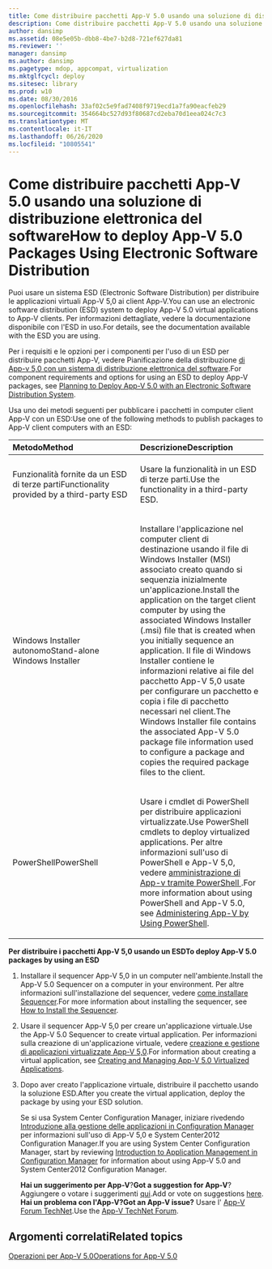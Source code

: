 ```yaml
---
title: Come distribuire pacchetti App-V 5.0 usando una soluzione di distribuzione elettronica del software
description: Come distribuire pacchetti App-V 5.0 usando una soluzione di distribuzione elettronica del software
author: dansimp
ms.assetid: 08e5e05b-dbb8-4be7-b2d8-721ef627da81
ms.reviewer: ''
manager: dansimp
ms.author: dansimp
ms.pagetype: mdop, appcompat, virtualization
ms.mktglfcycl: deploy
ms.sitesec: library
ms.prod: w10
ms.date: 08/30/2016
ms.openlocfilehash: 33af02c5e9fad7408f9719ecd1a7fa90eacfeb29
ms.sourcegitcommit: 354664bc527d93f80687cd2eba70d1eea024c7c3
ms.translationtype: MT
ms.contentlocale: it-IT
ms.lasthandoff: 06/26/2020
ms.locfileid: "10805541"
---
```

# <span data-ttu-id="88d2c-103">Come distribuire pacchetti App-V 5.0 usando una soluzione di distribuzione elettronica del software</span><span class="sxs-lookup"><span data-stu-id="88d2c-103">How to deploy App-V 5.0 Packages Using Electronic Software Distribution</span></span>


<span data-ttu-id="88d2c-104">Puoi usare un sistema ESD (Electronic Software Distribution) per distribuire le applicazioni virtuali App-V 5,0 ai client App-V.</span><span class="sxs-lookup"><span data-stu-id="88d2c-104">You can use an electronic software distribution (ESD) system to deploy App-V 5.0 virtual applications to App-V clients.</span></span> <span data-ttu-id="88d2c-105">Per informazioni dettagliate, vedere la documentazione disponibile con l'ESD in uso.</span><span class="sxs-lookup"><span data-stu-id="88d2c-105">For details, see the documentation available with the ESD you are using.</span></span>

<span data-ttu-id="88d2c-106">Per i requisiti e le opzioni per i componenti per l'uso di un ESD per distribuire pacchetti App-V, vedere Pianificazione della distribuzione [di App-v 5,0 con un sistema di distribuzione elettronica del software](planning-to-deploy-app-v-50-with-an-electronic-software-distribution-system.md).</span><span class="sxs-lookup"><span data-stu-id="88d2c-106">For component requirements and options for using an ESD to deploy App-V packages, see [Planning to Deploy App-V 5.0 with an Electronic Software Distribution System](planning-to-deploy-app-v-50-with-an-electronic-software-distribution-system.md).</span></span>

<span data-ttu-id="88d2c-107">Usa uno dei metodi seguenti per pubblicare i pacchetti in computer client App-V con un ESD:</span><span class="sxs-lookup"><span data-stu-id="88d2c-107">Use one of the following methods to publish packages to App-V client computers with an ESD:</span></span>

<table>
<colgroup>
<col width="50%" />
<col width="50%" />
</colgroup>
<thead>
<tr class="header">
<th align="left"><span data-ttu-id="88d2c-108">Metodo</span><span class="sxs-lookup"><span data-stu-id="88d2c-108">Method</span></span></th>
<th align="left"><span data-ttu-id="88d2c-109">Descrizione</span><span class="sxs-lookup"><span data-stu-id="88d2c-109">Description</span></span></th>
</tr>
</thead>
<tbody>
<tr class="odd">
<td align="left"><p><span data-ttu-id="88d2c-110">Funzionalità fornite da un ESD di terze parti</span><span class="sxs-lookup"><span data-stu-id="88d2c-110">Functionality provided by a third-party ESD</span></span></p></td>
<td align="left"><p><span data-ttu-id="88d2c-111">Usare la funzionalità in un ESD di terze parti.</span><span class="sxs-lookup"><span data-stu-id="88d2c-111">Use the functionality in a third-party ESD.</span></span></p></td>
</tr>
<tr class="even">
<td align="left"><p><span data-ttu-id="88d2c-112">Windows Installer autonomo</span><span class="sxs-lookup"><span data-stu-id="88d2c-112">Stand-alone Windows Installer</span></span></p></td>
<td align="left"><p><span data-ttu-id="88d2c-113">Installare l'applicazione nel computer client di destinazione usando il file di Windows Installer (MSI) associato creato quando si sequenzia inizialmente un'applicazione.</span><span class="sxs-lookup"><span data-stu-id="88d2c-113">Install the application on the target client computer by using the associated Windows Installer (.msi) file that is created when you initially sequence an application.</span></span> <span data-ttu-id="88d2c-114">Il file di Windows Installer contiene le informazioni relative ai file del pacchetto App-V 5,0 usate per configurare un pacchetto e copia i file di pacchetto necessari nel client.</span><span class="sxs-lookup"><span data-stu-id="88d2c-114">The Windows Installer file contains the associated App-V 5.0 package file information used to configure a package and copies the required package files to the client.</span></span></p></td>
</tr>
<tr class="odd">
<td align="left"><p><span data-ttu-id="88d2c-115">PowerShell</span><span class="sxs-lookup"><span data-stu-id="88d2c-115">PowerShell</span></span></p></td>
<td align="left"><p><span data-ttu-id="88d2c-116">Usare i cmdlet di PowerShell per distribuire applicazioni virtualizzate.</span><span class="sxs-lookup"><span data-stu-id="88d2c-116">Use PowerShell cmdlets to deploy virtualized applications.</span></span> <span data-ttu-id="88d2c-117">Per altre informazioni sull'uso di PowerShell e App-V 5,0, vedere <a href="administering-app-v-by-using-powershell.md" data-raw-source="[Administering App-V by Using PowerShell](administering-app-v-by-using-powershell.md)"> amministrazione di App-v tramite PowerShell </a> .</span><span class="sxs-lookup"><span data-stu-id="88d2c-117">For more information about using PowerShell and App-V 5.0, see <a href="administering-app-v-by-using-powershell.md" data-raw-source="[Administering App-V by Using PowerShell](administering-app-v-by-using-powershell.md)">Administering App-V by Using PowerShell</a>.</span></span></p></td>
</tr>
</tbody>
</table>

 

**<span data-ttu-id="88d2c-118">Per distribuire i pacchetti App-V 5,0 usando un ESD</span><span class="sxs-lookup"><span data-stu-id="88d2c-118">To deploy App-V 5.0 packages by using an ESD</span></span>**

1.  <span data-ttu-id="88d2c-119">Installare il sequencer App-V 5,0 in un computer nell'ambiente.</span><span class="sxs-lookup"><span data-stu-id="88d2c-119">Install the App-V 5.0 Sequencer on a computer in your environment.</span></span> <span data-ttu-id="88d2c-120">Per altre informazioni sull'installazione del sequencer, vedere [come installare Sequencer](how-to-install-the-sequencer-beta-gb18030.md).</span><span class="sxs-lookup"><span data-stu-id="88d2c-120">For more information about installing the sequencer, see [How to Install the Sequencer](how-to-install-the-sequencer-beta-gb18030.md).</span></span>

2.  <span data-ttu-id="88d2c-121">Usare il sequencer App-V 5,0 per creare un'applicazione virtuale.</span><span class="sxs-lookup"><span data-stu-id="88d2c-121">Use the App-V 5.0 Sequencer to create virtual application.</span></span> <span data-ttu-id="88d2c-122">Per informazioni sulla creazione di un'applicazione virtuale, vedere [creazione e gestione di applicazioni virtualizzate App-V 5,0](creating-and-managing-app-v-50-virtualized-applications.md).</span><span class="sxs-lookup"><span data-stu-id="88d2c-122">For information about creating a virtual application, see [Creating and Managing App-V 5.0 Virtualized Applications](creating-and-managing-app-v-50-virtualized-applications.md).</span></span>

3.  <span data-ttu-id="88d2c-123">Dopo aver creato l'applicazione virtuale, distribuire il pacchetto usando la soluzione ESD.</span><span class="sxs-lookup"><span data-stu-id="88d2c-123">After you create the virtual application, deploy the package by using your ESD solution.</span></span>

    <span data-ttu-id="88d2c-124">Se si usa System Center Configuration Manager, iniziare rivedendo [Introduzione alla gestione delle applicazioni in Configuration Manager](https://go.microsoft.com/fwlink/?LinkId=281816) per informazioni sull'uso di App-V 5,0 e System Center2012 Configuration Manager.</span><span class="sxs-lookup"><span data-stu-id="88d2c-124">If you are using System Center Configuration Manager, start by reviewing [Introduction to Application Management in Configuration Manager](https://go.microsoft.com/fwlink/?LinkId=281816) for information about using App-V 5.0 and System Center2012 Configuration Manager.</span></span>

    <span data-ttu-id="88d2c-125">**Hai un suggerimento per App-V**?</span><span class="sxs-lookup"><span data-stu-id="88d2c-125">**Got a suggestion for App-V**?</span></span> <span data-ttu-id="88d2c-126">Aggiungere o votare i suggerimenti [qui](http://appv.uservoice.com/forums/280448-microsoft-application-virtualization).</span><span class="sxs-lookup"><span data-stu-id="88d2c-126">Add or vote on suggestions [here](http://appv.uservoice.com/forums/280448-microsoft-application-virtualization).</span></span> **<span data-ttu-id="88d2c-127">Hai un problema con l'App-V?</span><span class="sxs-lookup"><span data-stu-id="88d2c-127">Got an App-V issue?</span></span>** <span data-ttu-id="88d2c-128">Usare l' [App-V Forum TechNet](https://social.technet.microsoft.com/Forums/home?forum=mdopappv).</span><span class="sxs-lookup"><span data-stu-id="88d2c-128">Use the [App-V TechNet Forum](https://social.technet.microsoft.com/Forums/home?forum=mdopappv).</span></span>

## <span data-ttu-id="88d2c-129">Argomenti correlati</span><span class="sxs-lookup"><span data-stu-id="88d2c-129">Related topics</span></span>


[<span data-ttu-id="88d2c-130">Operazioni per App-V 5.0</span><span class="sxs-lookup"><span data-stu-id="88d2c-130">Operations for App-V 5.0</span></span>](operations-for-app-v-50.md)

 

 





